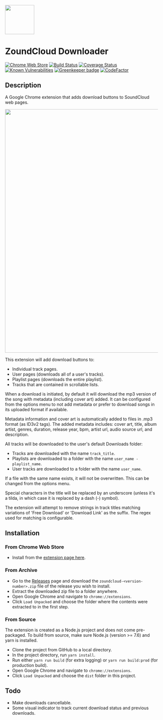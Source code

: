 <a href="https://chrome.google.com/webstore/detail/zoundcloud-downloader/bhnpokjikdldjiimbmoakkfekcnpkkij">
  <img src="https://github.com/xtangle/zoundcloud/blob/master/src/resources/icon128.png" width="96" height="96">
</a>

# ZoundCloud Downloader

[![Chrome Web Store](https://img.shields.io/chrome-web-store/v/bhnpokjikdldjiimbmoakkfekcnpkkij.svg)](https://chrome.google.com/webstore/detail/zoundcloud-downloader/bhnpokjikdldjiimbmoakkfekcnpkkij)
[![Build Status](https://img.shields.io/travis/xtangle/zoundcloud.svg)](https://travis-ci.org/xtangle/zoundcloud)
[![Coverage Status](https://img.shields.io/coveralls/github/xtangle/zoundcloud.svg)](https://coveralls.io/github/xtangle/zoundcloud?branch=master)
[![Known Vulnerabilities](https://snyk.io/test/github/xtangle/zoundcloud/badge.svg?targetFile=package.json)](https://snyk.io/test/github/xtangle/zoundcloud?targetFile=package.json)
[![Greenkeeper badge](https://badges.greenkeeper.io/xtangle/zoundcloud.svg)](https://greenkeeper.io/)
[![CodeFactor](https://www.codefactor.io/repository/github/xtangle/zoundcloud/badge)](https://www.codefactor.io/repository/github/xtangle/zoundcloud)

## Description

A Google Chrome extension that adds download buttons to SoundCloud web pages. 

<img src="https://github.com/xtangle/zoundcloud/blob/master/docs/img1.png" width="800">

This extension will add download buttons to:

* Individual track pages.
* User pages (downloads all of a user's tracks).
* Playlist pages (downloads the entire playlist).
* Tracks that are contained in scrollable lists.

When a download is initiated, by default it will download the mp3 version
of the song with metadata (including cover art) added. It can be configured from the options
menu to not add metadata or prefer to download songs in its uploaded format if available.

Metadata information and cover art is automatically added to files in .mp3 format (as ID3v2 tags).
The added metadata includes: cover art, title, album artist, genres, duration, release year, bpm, 
artist url, audio source url, and description.

All tracks will be downloaded to the user's default Downloads folder:

* Tracks are downloaded with the name `track_title`.
* Playlists are downloaded to a folder with the name `user_name - playlist_name`.
* User tracks are downloaded to a folder with the name `user_name`.

If a file with the same name exists, it will not be overwritten. This can be changed from
the options menu.

Special characters in the title will be replaced by an underscore (unless it's a tilda, in which
case it is replaced by a dash (-) symbol). 

The extension will attempt to remove strings in track titles matching variations of
'Free Download' or 'Download Link' as the suffix. The regex used for matching is configurable.

## Installation

### From Chrome Web Store

- Install from the [extension page here](https://chrome.google.com/webstore/detail/zoundcloud-downloader/bhnpokjikdldjiimbmoakkfekcnpkkij).

### From Archive

- Go to the [Releases](https://github.com/xtangle/zoundcloud/releases) page and download the `zoundcloud-<version-number>.zip` file of the release you wish to install.
- Extract the downloaded zip file to a folder anywhere.
- Open Google Chrome and navigate to `chrome://extensions`.
- Click `Load Unpacked` and choose the folder where the contents were extracted to in the first step. 

### From Source

The extension is created as a Node.js project and does not come pre-packaged. 
To build from source, make sure Node.js (version >= 7.6) and yarn is installed.

- Clone the project from GitHub to a local directory.
- In the project directory, run `yarn install`.
- Run either `yarn run build` (for extra logging) or `yarn run build:prod` (for production build).
- Open Google Chrome and navigate to `chrome://extensions`.
- Click `Load Unpacked` and choose the `dist` folder in this project.

## Todo

* Make downloads cancellable.
* Some visual indicator to track current download status and previous downloads.
